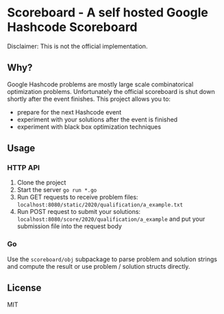 # Scoreboard - A self hosted Google Hashcode Scoreboard

Disclaimer: This is not the official implementation.

## Why?

Google Hashcode problems are mostly large scale combinatorical optimization problems. Unfortunately the official scoreboard is shut down shortly after the event finishes. This project allows you to:

- prepare for the next Hashcode event
- experiment with your solutions after the event is finished
- experiment with black box optimization techniques

## Usage

### HTTP API

1. Clone the project
2. Start the server `go run *.go`
3. Run GET requests to receive problem files: `localhost:8080/static/2020/qualification/a_example.txt`
4. Run POST request to submit your solutions: `localhost:8080/score/2020/qualification/a_example` and put your submission file into the request body

### Go

Use the `scoreboard/obj` subpackage to parse problem and solution strings and compute the result or use problem / solution structs directly.

## License

MIT

